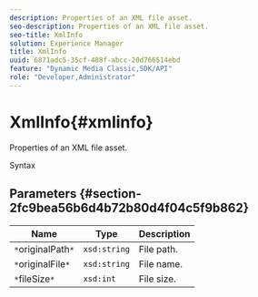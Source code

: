```yaml
---
description: Properties of an XML file asset.
seo-description: Properties of an XML file asset.
seo-title: XmlInfo
solution: Experience Manager
title: XmlInfo
uuid: 6871adc5-35cf-488f-abcc-20d766514ebd
feature: "Dynamic Media Classic,SDK/API"
role: "Developer,Administrator"
---
```


# XmlInfo{#xmlinfo}

Properties of an XML file asset.

 Syntax 

## Parameters {#section-2fc9bea56b6d4b72b80d4f04c5f9b862}

|  Name  | Type  | Description  |
|---|---|---|
|  `*`originalPath`*`  | `xsd:string`  | File path.  |
|  `*`originalFile`*`  | `xsd:string`  | File name.  |
|  `*`fileSize`*`  | `xsd:int`  | File size.  |


